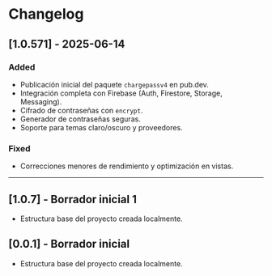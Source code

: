 # Changelog

## [1.0.571] - 2025-06-14
### Added
- Publicación inicial del paquete `chargepassv4` en pub.dev.
- Integración completa con Firebase (Auth, Firestore, Storage, Messaging).
- Cifrado de contraseñas con `encrypt`.
- Generador de contraseñas seguras.
- Soporte para temas claro/oscuro y proveedores.

### Fixed
- Correcciones menores de rendimiento y optimización en vistas.

---

## [1.0.7] - Borrador inicial 1
- Estructura base del proyecto creada localmente.

## [0.0.1] - Borrador inicial
- Estructura base del proyecto creada localmente.
